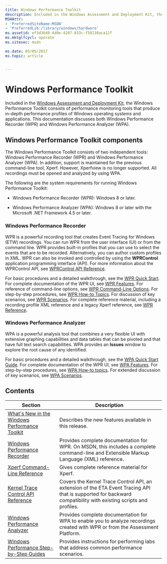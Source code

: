 ```yaml
---
title: Windows Performance Toolkit
description: Included in the Windows Assessment and Deployment Kit, the Windows Performance Toolkit consists of performance monitoring tools that produce in-depth performance profiles of Windows operating systems and applications.
MSHAttr:
- 'PreferredSiteName:MSDN'
- 'PreferredLib:/library/windows/hardware'
ms.assetid: ef3d3649-4d0e-4207-833c-f58130aca12f
ms.mktglfcycl: operate
ms.sitesec: msdn

ms.date: 05/05/2017
ms.topic: article


---
```


# Windows Performance Toolkit

Included in the [Windows Assessment and Deployment Kit](http://aka.ms/adk), the Windows Performance Toolkit consists of performance monitoring tools that produce in-depth performance profiles of Windows operating systems and applications. This documentation discusses both Windows Performance Recorder (WPR) and Windows Performance Analyzer (WPA).

## Windows Performance Toolkit components

The Windows Performance Toolkit consists of two independent tools: Windows Performance Recorder (WPR) and Windows Performance Analyzer (WPA). In addition, support is maintained for the previous command-line tool, Xperf. However, Xperfview is no longer supported. All recordings must be opened and analyzed by using WPA.

The following are the system requirements for running Windows Performance Toolkit:

- Windows Performance Recorder (WPR): Windows 8 or later.

- Windows Performance Analyzer (WPA): Windows 8 or later with the Microsoft .NET Framework 4.5 or later.

### Windows Performance Recorder

WPR is a powerful recording tool that creates Event Tracing for Windows (ETW) recordings. You can run WPR from the user interface (UI) or from the command line. WPR provides built-in profiles that you can use to select the events that are to be recorded. Alternatively, you can author custom profiles in XML. WPR can also be invoked and controlled by using the **WPRControl** application programming interface (API). For more information about the WPRControl API, see [WPRControl API Reference](http://go.microsoft.com/fwlink/p/?linkid=223235).

For basic procedures and a detailed walkthrough, see the [WPR Quick Start](wpr-quick-start.md). For complete documentation of the WPR UI, see [WPR Features](http://go.microsoft.com/fwlink/p/?linkid=223236). For reference of command-line options, see [WPR Command-Line Options](http://go.microsoft.com/fwlink/p/?linkid=223233). For step-by-step procedures, see [WPR How-to Topics](http://go.microsoft.com/fwlink/p/?linkid=223237). For discussion of key scenarios, see [WPR Scenarios](windows-performance-recorder-common-scenarios.md). For complete reference material, including a recording profile XML reference and a legacy Xperf reference, see [WPR Reference](http://go.microsoft.com/fwlink/p/?linkid=223245).

### Windows Performance Analyzer

WPA is a powerful analysis tool that combines a very flexible UI with extensive graphing capabilities and data tables that can be pivoted and that have full text search capabilities. WPA provides an **Issues** window to explore the root cause of any identified.

For basic procedures and a detailed walkthrough, see the [WPA Quick Start Guide](wpa-quick-start-guide.md). For complete documentation of the WPR UI, see [WPA Features](http://go.microsoft.com/fwlink/p/?linkid=223251). For step-by-step procedures, see [WPA How-to topics](http://go.microsoft.com/fwlink/p/?linkid=223252). For extended discussion of key scenarios, see [WPA Scenarios](windows-performance-analyzer-common-scenarios.md).

## Contents

|Section|Description|
|----|----|
|[What's New in the Windows Performance Toolkit](whats-new-in-the-windows-performance-toolkit.md)|Describes the new features available in this release.|
|[Windows Performance Recorder](windows-performance-recorder.md)|Provides complete documentation for WPR. On MSDN, this includes a complete command-line and Extensible Markup Language (XML) reference.|
|[Xperf Command-Line Reference](xperf-command-line-reference.md)|Gives complete reference material for Xperf.|
|[Kernel Trace Control API Reference](kernel-trace-control-api-reference.md)|Covers the Kernel Trace Control API, an extension of the ETA Event Tracing API that is supported for backward compatibility with existing scripts and profiles.|
|[Windows Performance Analyzer](windows-performance-analyzer.md)|Provides complete documentation for WPA to enable you to analyze recordings created with WPR or from the Assessment Platform.|
|[Windows Performance Step-by-Step Guides](windows-performance-step-by-step-guides.md)|Provides instructions for performing labs that address common performance scenarios.|
